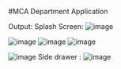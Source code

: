 #MCA Department Application

Output:
Splash Screen:
![image](https://github.com/user-attachments/assets/024ef2a9-0420-438d-b5dd-57aaba53a7ae)

![image](https://github.com/user-attachments/assets/07a39c94-46ea-4aa4-a2d6-1598bf14eb3a)
![image](https://github.com/user-attachments/assets/37bce09b-c711-4ba8-886a-b1435619f175)
![image](https://github.com/user-attachments/assets/ffd58677-de8e-4e8b-99c9-edd9bfa947ba)

![image](https://github.com/user-attachments/assets/4d624f4c-4ea9-4a58-8e02-5a698764788b)
Side drawer :
![image](https://github.com/user-attachments/assets/ad8c44e9-8670-453e-9317-1f7b09073c17)
